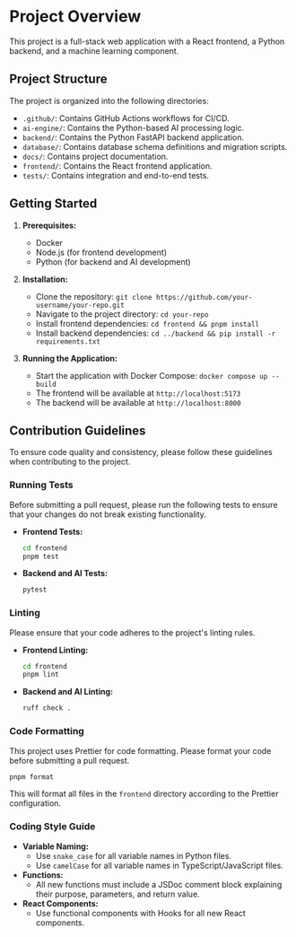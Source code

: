 # Project Overview

This project is a full-stack web application with a React frontend, a Python backend, and a machine learning component.

## Project Structure

The project is organized into the following directories:

-   `.github/`: Contains GitHub Actions workflows for CI/CD.
-   `ai-engine/`: Contains the Python-based AI processing logic.
-   `backend/`: Contains the Python FastAPI backend application.
-   `database/`: Contains database schema definitions and migration scripts.
-   `docs/`: Contains project documentation.
-   `frontend/`: Contains the React frontend application.
-   `tests/`: Contains integration and end-to-end tests.

## Getting Started

1.  **Prerequisites:**
    *   Docker
    *   Node.js (for frontend development)
    *   Python (for backend and AI development)

2.  **Installation:**
    *   Clone the repository: `git clone https://github.com/your-username/your-repo.git`
    *   Navigate to the project directory: `cd your-repo`
    *   Install frontend dependencies: `cd frontend && pnpm install`
    *   Install backend dependencies: `cd ../backend && pip install -r requirements.txt`

3.  **Running the Application:**
    *   Start the application with Docker Compose: `docker compose up --build`
    *   The frontend will be available at `http://localhost:5173`
    *   The backend will be available at `http://localhost:8000`

## Contribution Guidelines

To ensure code quality and consistency, please follow these guidelines when contributing to the project.

### Running Tests

Before submitting a pull request, please run the following tests to ensure that your changes do not break existing functionality.

*   **Frontend Tests:**
    ```bash
    cd frontend
    pnpm test
    ```

*   **Backend and AI Tests:**
    ```bash
    pytest
    ```

### Linting

Please ensure that your code adheres to the project's linting rules.

*   **Frontend Linting:**
    ```bash
    cd frontend
    pnpm lint
    ```

*   **Backend and AI Linting:**
    ```bash
    ruff check .
    ```

### Code Formatting

This project uses Prettier for code formatting. Please format your code before submitting a pull request.

```bash
pnpm format
```

This will format all files in the `frontend` directory according to the Prettier configuration.

### Coding Style Guide

*   **Variable Naming:**
    *   Use `snake_case` for all variable names in Python files.
    *   Use `camelCase` for all variable names in TypeScript/JavaScript files.
*   **Functions:**
    *   All new functions must include a JSDoc comment block explaining their purpose, parameters, and return value.
*   **React Components:**
    *   Use functional components with Hooks for all new React components.
